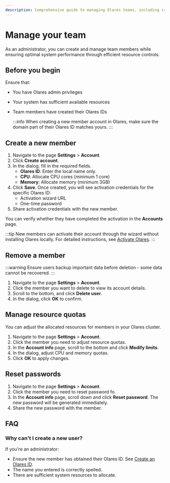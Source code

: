 ```yaml
---
description: Comprehensive guide to managing Olares teams, including creating accounts, assigning roles, setting permissions, and maintaining efficient team collaboration within your Olares cluster.
---
```

# Manage your team
As an administrator, you can create and manage team members while ensuring optimal system performance through efficient resource controls.
## Before you begin
Ensure that:

* You have Olares admin privileges
* Your system has sufficient available resources
* Team members have created their Olares IDs

    :::info
    When creating a new member account in Olares, make sure the domain part of their Olares ID matches yours.
    :::
## Create a new member

1. Navigate to the page **Settings** > **Account**.
2. Click **Create account**.
3. In the dialog, fill in the required fields.
   - **Olares ID**: Enter the local name only.
   - **CPU**: Allocate CPU cores (minimum 1 core)
   - **Memory**: Allocate memory (minimum 3GB)
4. Click **Save**.
   Once created, you will see activation credentials for the specific Olares ID:
   - Activation wizard URL
   - One-time password
5. Share activation credentials with the new member.

You can verify whether they have completed the activation in the **Accounts** page.

:::tip
New members can activate their account through the wizard without installing Olares locally.
For detailed instructions, see [Activate Olares](../get-started/activate-olares).
:::

## Remove a member
:::warning
Ensure users backup important data before deletion - some data cannot be recovered.
:::

1. Navigate to the page **Settings** > **Account**.
2. Click the member you want to delete to view its account details.
3. Scroll to the bottom, and click **Delete user**.
4. In the dialog, click **OK** to confirm.

## Manage resource quotas
You can adjust the allocated resources for members in your Olares cluster.

1. Navigate to the page **Settings** > **Account**.
2. Click the member you need to adjust resource quotas.
3. In the **Account info** page, scroll to the bottom and click **Modify limits**.
4. In the dialog, adjust CPU and memory quotas.
5. Click **OK** to apply changes.

## Reset passwords
1. Navigate to the page **Settings** > **Account**.
2. Click the member you need to reset password fo.
3. In the **Account info** page, scroll down and click **Reset password**. The new password will be generated immediately.
4. Share the new password with the member.

## FAQ
### Why can't I create a new user?
If you're an administrator:

* Ensure the new member has obtained their Olares ID. See [Create an Olares ID](../get-started/create-olares-id).
* The name you entered is correctly spelled.
* There are sufficient system resources to allocate.

